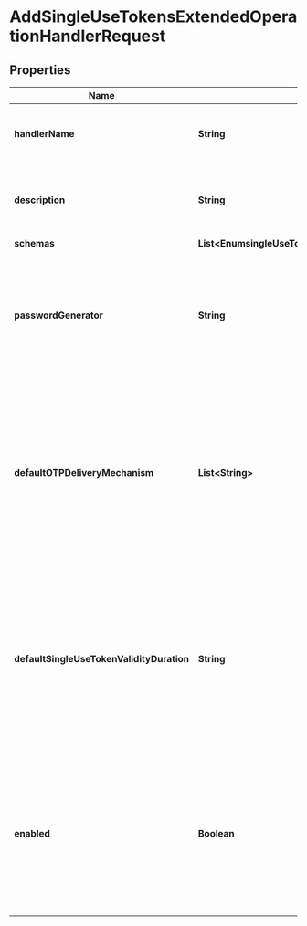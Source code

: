 

# AddSingleUseTokensExtendedOperationHandlerRequest


## Properties

| Name | Type | Description | Notes |
|------------ | ------------- | ------------- | -------------|
|**handlerName** | **String** | Name of the new Extended Operation Handler |  |
|**description** | **String** | A description for this Extended Operation Handler |  [optional] |
|**schemas** | **List&lt;EnumsingleUseTokensExtendedOperationHandlerSchemaUrn&gt;** |  |  |
|**passwordGenerator** | **String** | The password generator that will be used to create the single-use token values to be delivered to the end user. |  |
|**defaultOTPDeliveryMechanism** | **List&lt;String&gt;** | The set of delivery mechanisms that may be used to deliver single-use tokens to users in requests that do not specify one or more preferred delivery mechanisms. |  |
|**defaultSingleUseTokenValidityDuration** | **String** | The default length of time that a single-use token will be considered valid by the server if the client doesn&#39;t specify a duration in the deliver single-use token request. |  [optional] |
|**enabled** | **Boolean** | Indicates whether the Extended Operation Handler is enabled (that is, whether the types of extended operations are allowed in the server). |  |



